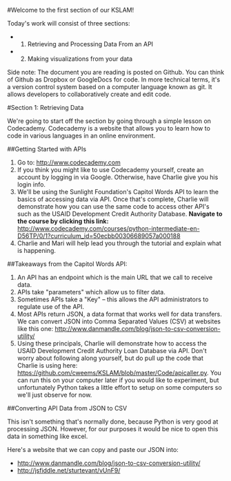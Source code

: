 #Welcome to the first section of our KSLAM!

Today's work will consist of three sections:

* 1. Retrieving and Processing Data From an API
* 2. Making visualizations from your data

Side note: The document you are reading is posted on Github. You can think of Github as Dropbox or GoogleDocs for code. In more technical terms, it's a version control system based on a computer language known as git. It allows developers to collaboratively create and edit code.

#Section 1: Retrieving Data

We're going to start off the section by going through a simple lesson on Codecademy. Codecademy is a website that allows you to learn how to code in various languages in an online environment.

##Getting Started with APIs

1. Go to: http://www.codecademy.com
2. If you think you might like to use Codecademy yourself, create an account by logging in via Google. Otherwise, have Charlie give you his login info.
3. We'll be using the Sunlight Foundation's Capitol Words API to learn the basics of accessing data via API. Once that's complete, Charlie will demonstrate how you can use the same code to access other API's such as the USAID Development Credit Authority Database. **Navigate to the course by clicking this link:** http://www.codecademy.com/courses/python-intermediate-en-D56TP/0/1?curriculum_id=50ecbb00306689057a000188
4. Charlie and Mari will help lead you through the tutorial and explain what is happening.

##Takeaways from the Capitol Words API:

1. An API has an endpoint which is the main URL that we call to receive data.
2. APIs take "parameters" which allow us to filter data.
3. Sometimes APIs take a "Key" – this allows the API administrators to regulate use of the API.
4. Most APIs return JSON, a data format that works well for data transfers. We can convert JSON into Comma Separated Values (CSV) at websites like this one: http://www.danmandle.com/blog/json-to-csv-conversion-utility/
5. Using these principals, Charlie will demonstrate how to access the USAID Development Credit Authority Loan Database via API. Don't worry about following along yourself, but do pull up the code that Charlie is using here: https://github.com/cweems/KSLAM/blob/master/Code/apicaller.py. You can run this on your computer later if you would like to experiment, but unfortunately Python takes a little effort to setup on some computers so we'll just observe for now.

##Converting API Data from JSON to CSV

This isn't something that's normally done, because Python is very good at processing JSON. However, for our purposes it would be nice to open this data in something like excel.

Here's a website that we can copy and paste our JSON into:
* http://www.danmandle.com/blog/json-to-csv-conversion-utility/
* http://jsfiddle.net/sturtevant/vUnF9/



